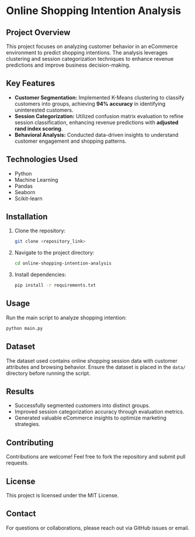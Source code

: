 # Online Shopping Intention Analysis

## Project Overview
This project focuses on analyzing customer behavior in an eCommerce environment to predict shopping intentions. The analysis leverages clustering and session categorization techniques to enhance revenue predictions and improve business decision-making.

## Key Features
- **Customer Segmentation:** Implemented K-Means clustering to classify customers into groups, achieving **94% accuracy** in identifying uninterested customers.
- **Session Categorization:** Utilized confusion matrix evaluation to refine session classification, enhancing revenue predictions with **adjusted rand index scoring**.
- **Behavioral Analysis:** Conducted data-driven insights to understand customer engagement and shopping patterns.

## Technologies Used
- Python
- Machine Learning
- Pandas
- Seaborn
- Scikit-learn

## Installation
1. Clone the repository:
   ```sh
   git clone <repository_link>
   ```
2. Navigate to the project directory:
   ```sh
   cd online-shopping-intention-analysis
   ```
3. Install dependencies:
   ```sh
   pip install -r requirements.txt
   ```

## Usage
Run the main script to analyze shopping intention:
```sh
python main.py
```

## Dataset
The dataset used contains online shopping session data with customer attributes and browsing behavior. Ensure the dataset is placed in the `data/` directory before running the script.

## Results
- Successfully segmented customers into distinct groups.
- Improved session categorization accuracy through evaluation metrics.
- Generated valuable eCommerce insights to optimize marketing strategies.

## Contributing
Contributions are welcome! Feel free to fork the repository and submit pull requests.

## License
This project is licensed under the MIT License.

## Contact
For questions or collaborations, please reach out via GitHub issues or email.

